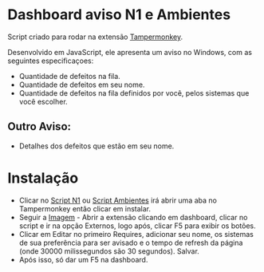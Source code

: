 # Dashboard aviso N1 e Ambientes

Script criado para rodar na extensão [Tampermonkey](https://chrome.google.com/webstore/detail/tampermonkey/dhdgffkkebhmkfjojejmpbldmpobfkfo?hl=pt-BR).



Desenvolvido em JavaScript, ele apresenta um aviso no Windows, com as seguintes especificaçoes: 

+ Quantidade de defeitos na fila.
+ Quantidade de defeitos em seu nome.
+ Quantidade de defeitos na fila definidos por você, pelos sistemas que você escolher.
## Outro Aviso:
+ Detalhes dos defeitos que estão em seu nome. 


# Instalação

- Clicar no [Script N1](https://raw.githubusercontent.com/correamth/dashaviso/master/dashavison1.user.js) ou [Script Ambientes](https://raw.githubusercontent.com/correamth/dashaviso/master/dashavisoambientes.user.js) irá abrir uma aba no Tampermonkey então clicar em instalar.
- Seguir a [Imagem](https://github.com/correamth/dashn1/blob/master/img.png) - Abrir a extensão clicando em dashboard, clicar no script e ir na opção Externos, logo após, clicar F5 para exibir os botões.
- Clicar em Editar no primeiro Requires, adicionar seu nome, os sistemas de sua preferência para ser avisado e o tempo de refresh da página (onde 30000 milissegundos são 30 segundos). Salvar.
- Após isso, só dar um F5 na dashboard. 


